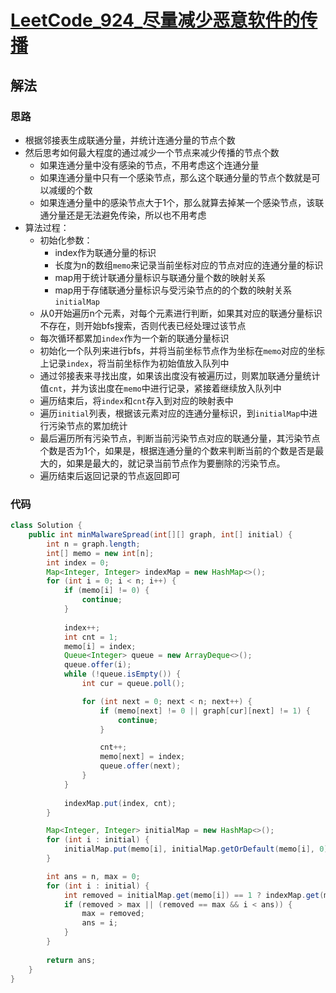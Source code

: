 # [LeetCode_924_尽量减少恶意软件的传播](https://leetcode.cn/problems/minimize-malware-spread)
## 解法
### 思路
- 根据邻接表生成联通分量，并统计连通分量的节点个数
- 然后思考如何最大程度的通过减少一个节点来减少传播的节点个数
  - 如果连通分量中没有感染的节点，不用考虑这个连通分量
  - 如果连通分量中只有一个感染节点，那么这个联通分量的节点个数就是可以减缓的个数
  - 如果连通分量中的感染节点大于1个，那么就算去掉某一个感染节点，该联通分量还是无法避免传染，所以也不用考虑
- 算法过程：
  - 初始化参数：
    - index作为联通分量的标识
    - 长度为n的数组`memo`来记录当前坐标对应的节点对应的连通分量的标识
    - map用于统计联通分量标识与联通分量个数的映射关系
    - map用于存储联通分量标识与受污染节点的的个数的映射关系`initialMap`
  - 从0开始遍历n个元素，对每个元素进行判断，如果其对应的联通分量标识不存在，则开始bfs搜索，否则代表已经处理过该节点
  - 每次循环都累加`index`作为一个新的联通分量标识
  - 初始化一个队列来进行bfs，并将当前坐标节点作为坐标在`memo`对应的坐标上记录`index`，将当前坐标作为初始值放入队列中
  - 通过邻接表来寻找出度，如果该出度没有被遍历过，则累加联通分量统计值`cnt`，并为该出度在`memo`中进行记录，紧接着继续放入队列中
  - 遍历结束后，将`index`和`cnt`存入到对应的映射表中
  - 遍历`initial`列表，根据该元素对应的连通分量标识，到`initialMap`中进行污染节点的累加统计
  - 最后遍历所有污染节点，判断当前污染节点对应的联通分量，其污染节点个数是否为1个，如果是，根据连通分量的个数来判断当前的个数是否是最大的，如果是最大的，就记录当前节点作为要删除的污染节点。
  - 遍历结束后返回记录的节点返回即可
### 代码
```java
class Solution {
    public int minMalwareSpread(int[][] graph, int[] initial) {
        int n = graph.length;
        int[] memo = new int[n];
        int index = 0;
        Map<Integer, Integer> indexMap = new HashMap<>();
        for (int i = 0; i < n; i++) {
            if (memo[i] != 0) {
                continue;
            }
            
            index++;
            int cnt = 1;
            memo[i] = index;
            Queue<Integer> queue = new ArrayDeque<>();
            queue.offer(i);
            while (!queue.isEmpty()) {
                int cur = queue.poll();

                for (int next = 0; next < n; next++) {
                    if (memo[next] != 0 || graph[cur][next] != 1) {
                        continue;
                    }

                    cnt++;
                    memo[next] = index;
                    queue.offer(next);
                }
            }
            
            indexMap.put(index, cnt);
        }

        Map<Integer, Integer> initialMap = new HashMap<>();
        for (int i : initial) {
            initialMap.put(memo[i], initialMap.getOrDefault(memo[i], 0) + 1);
        }

        int ans = n, max = 0;
        for (int i : initial) {
            int removed = initialMap.get(memo[i]) == 1 ? indexMap.get(memo[i]) : 0;
            if (removed > max || (removed == max && i < ans)) {
                max = removed;
                ans = i;
            }
        }
        
        return ans;
    }
}
```